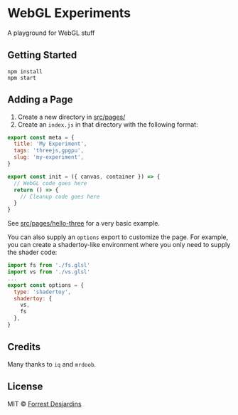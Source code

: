# WebGL Experiments

A playground for WebGL stuff

## Getting Started

```console
npm install
npm start
```

## Adding a Page

1. Create a new directory in [src/pages/](src/pages/)
2. Create an `index.js` in that directory with the following format:

```js
export const meta = {
  title: 'My Experiment',
  tags: 'threejs,gpgpu',
  slug: 'my-experiment',
}

export const init = ({ canvas, container }) => {
  // WebGL code goes here
  return () => {
    // Cleanup code goes here
  }
}
```

See [src/pages/hello-three](src/pages/hello-three) for a very basic example.

You can also supply an `options` export to customize the page. For example, you can create a shadertoy-like environment where you only need to supply the shader code:

```js
import fs from './fs.glsl'
import vs from './vs.glsl'
...
export const options = {
  type: 'shadertoy',
  shadertoy: {
    vs,
    fs
  },
}
```

## Credits

Many thanks to `iq` and `mrdoob`.

## License

MIT © [Forrest Desjardins](https://github.com/fdesjardins)
